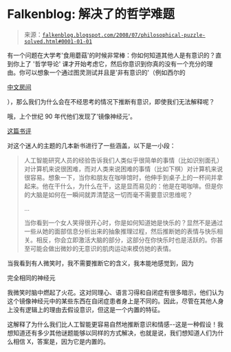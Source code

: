 <!--yml

category: 未分类

date: 2024-05-12 23:09:10

-->

# Falkenblog: 解决了的哲学难题

> 来源：[`falkenblog.blogspot.com/2008/07/philosophical-puzzle-solved.html#0001-01-01`](http://falkenblog.blogspot.com/2008/07/philosophical-puzzle-solved.html#0001-01-01)

有一个问题在大学考'食用蘑菇'的时候非常棒：你如何知道其他人是有意识的？直到你上了 '哲学导论' 课才开始考虑它，然后你意识到你真的没有一个充分的理由。你可以想象一个通过图灵测试并且是'非有意识的'（例如西尔的

[中文房间](http://members.aol.com/lshauser2/chinabox.html)

），那么我们为什么会在不经思考的情况下推断有意识，即使我们无法解释呢？

哦，上个世纪 90 年代他们发现了'镜像神经元'。

[这篇书评](http://online.wsj.com/article/SB121218930427334197.html?mod=2_1167_1)

对这个迷人的主题的几本新书进行了一些涵盖，以下是一小段：

> 人工智能研究人员的经验告诉我们人类似乎很简单的事情（比如识别面孔）对计算机来说很困难，而对人类来说困难的事情（比如下棋）对计算机来说很容易。想象一下，当你和朋友在咖啡馆时，他伸手到桌子上的一杯间并拿起来。他在干什么，为什么在干，这是显而易见的：他是在喝咖啡。但是你的大脑是如何在一瞬间就弄清楚这一切而毫不需要意识思维呢？
> 
> ...
> 
> 当你看到一个女人笑得很开心时，你是如何知道她是快乐的？显然不是通过一些从她的面部信息分析出来的抽象推理过程，然后推断她的表情与快乐相关。相反，你会立即激活大脑的部分，这部分在你快乐时也是活跃的。你甚至可能会做出微妙的无意识的肌肉运动来模仿她的表情。

当我看到有人微笑时，我不需要推断它的含义，我本能地感觉到，因为

完全相同的神经元

我微笑时脑中燃起了火花。这对同理心、语言习得和自闭症有很多暗示，他们认为这个镜像神经元中的某些东西在自闭症患者身上是不同的。因此，尽管在其他人身上没有逻辑上的理由去假设意识，但这是一个内置的特征。

这解释了为什么我们比人工智能更容易自然地推断意识和情感--这是一种假设！我想知道还有多少其他谜题能够以同样的方式解决，也就是说，我们想知道人们为什么相信 X，答案是，因为它是内置的。
